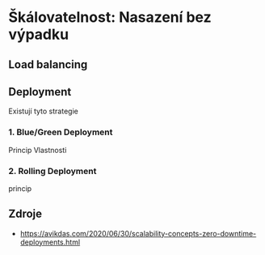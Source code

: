 # Škálovatelnost: Nasazení bez výpadku

## Load balancing

## Deployment

Existují tyto strategie

### 1. Blue/Green Deployment

Princip
Vlastnosti

### 2. Rolling Deployment

princip



## Zdroje
- https://avikdas.com/2020/06/30/scalability-concepts-zero-downtime-deployments.html
